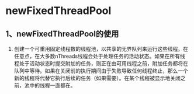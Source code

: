 # newFixedThreadPool

## 1、newFixedThreadPool的使用

1. 创建一个可重用固定线程数的线程池，以共享的无界队列来运行这些线程。在任意点，在大多数nThreads线程会处于处理任务的活动状态。如果在所有线程处于活动状态时提交附加的任务，则正在由可用线程之前，附加任务都将在队列中等待。如果在关闭前的执行期间由于失败导致任何线程终止，那么一个新的线程将代替它执行后续的任务（如果需要）。在某个线程被显示地关闭之前，池中的线程一直都在。

